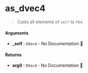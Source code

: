 # as\_dvec4

>  Casts all elements of `self` to `f64`.

#### Arguments

- **\_self** : `UVec4` \- No Documentation 🚧

#### Returns

- **arg0** : `DVec4` \- No Documentation 🚧